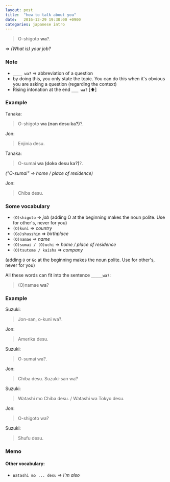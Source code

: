 ```yaml
---
layout: post
title:  "how to talk about you"
date:   2016-12-29 19:30:00 +0900
categories: japanese intro
---
```


>O-shigoto **wa**?.

=> _(What is) your job?_

### Note
* `____ wa?` => abbreviation of a question
* by doing this, you only state the topic. You can do this when it's obvious you are asking a question (regarding the context)
* Rising intonation at the end `___ wa?` [⬆️]

### Example

Tanaka:

>O-shigoto **wa (nan desu ka?)**?.

Jon:

>Enjinia desu.

Tanaka:

>O-sumai **wa (doko desu ka?)**?.

_("O-sumai" => home / place of residence)_

Jon:

>Chiba desu.


### Some vocabulary
* `(O)shigoto` => _job_ (adding O at the beginning makes the noun polite. Use for other's, never for you)
* `(O)kuni` => _country_
* `(Go)shusshin` => _birthplace_
* `(O)namae` => _name_
* `(O)sumai / (O)uchi` => _home / place of residence_
* `(O)tsutome / kaisha` => _company_

(adding `O` or `Go` at the beginning makes the noun polite. Use for other's, never for you)

All these words can fit into the sentence `_____wa?`:

> (O)namae **wa**?

### Example

Suzuki:

> Jon-san, o-kuni wa?.

Jon:

> Amerika desu.

Suzuki:

> O-sumai wa?.

Jon:

> Chiba desu. Suzuki-san wa?

Suzuki:

> Watashi mo Chiba desu. / Watashi wa Tokyo desu.

Jon:

> O-shigoto wa?

Suzuki:

> Shufu desu.


### Memo

#### Other vocabulary:
* `Watashi mo ... desu` => _I'm also_
